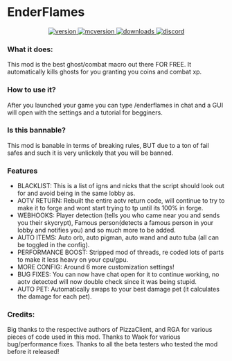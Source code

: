 # EnderFlames

<p align="center">
  <a href="https://github.com/QOLHubSkyblock/Enderflames/releases/latest" target="_blank">
    <img alt="version" src="https://img.shields.io/badge/RELEASE-1.0-blueviolet?color=%239f00ff&style=for-the-badge" />
  </a>
  <a href="https://files.minecraftforge.net/net/minecraftforge/forge/index_1.8.9.html" target="_blank">
    <img alt="mcversion" src="https://img.shields.io/badge/MC%20Version-1.8.9-blue?color=%239f00ff&style=for-the-badge" />
  </a>
  <a href="https://github.com/QOLHubSkyblock/Enderflames/releases/latest" target="_blank">
    <img alt="downloads" src="https://img.shields.io/badge/DOWNLOADS-12k-a?color=%239f00ff&style=for-the-badge" />
    </a>
    <a href="https://discord.gg/kr2M7HutgK" target="_blank">
    <img alt="discord" src="https://img.shields.io/discord/804143990869590066?color=%239f00ff&label=Discord&style=for-the-badge" />
  </a>
</p>

### What it does:

This mod is the best ghost/combat macro out there FOR FREE. 
It automatically kills ghosts for you granting you coins and combat xp.

### How to use it?

After you launched your game you can type /enderflames in chat 
and a GUI will open with the settings and a tutorial for begginers.

### Is this bannable?

This mod is banable in terms of breaking rules, BUT due to a ton of fail safes and such it is very unlickely that you will be banned.

### Features

- BLACKLIST: This is a list of igns and nicks that the script should look out for and avoid being in the same lobby as.
- AOTV RETURN: Rebuilt the entire aotv return code, will continue to try to make it to forge and wont start trying to tp until its 100% in forge.
- WEBHOOKS: Player detection (tells you who came near you and sends you their skycrypt), Famous person(detects a famous person in your lobby and notifies you) and so much more to be added.
- AUTO ITEMS: Auto orb, auto pigman, auto wand and auto tuba (all can be toggled in the config).
- PERFORMANCE BOOST: Stripped mod of threads, re coded lots of parts to make it less heavy on your cpu/gpu.
- MORE CONFIG: Around 6 more customization settings!
- BUG FIXES: You can now have chat open for it to continue working, no aotv detected will now double check since it was being stupid.
- AUTO PET: Automatically swaps to your best damage pet (it calculates the damage for each pet).

### Credits:

Big thanks to the respective authors of PizzaClient, and RGA for various pieces of code used in this mod.
Thanks to Waok for various bug/performance fixes.
Thanks to all the beta testers who tested the mod before it released!
